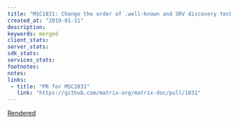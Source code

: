 ```yaml
---
title: "MSC1831: Change the order of .well-known and SRV discovery techniques"
created_at: "2019-01-31"
description:
keywords: merged
client_stats:
server_stats:
sdk_stats:
services_stats:
footnotes:
notes:
links:
 - title: "PR for MSC1831"
   link: "https://github.com/matrix-org/matrix-doc/pull/1831"
---
```

[Rendered](https://github.com/matrix-org/matrix-doc/blob/master/proposals/1831-srv-after-wellknown.md)
